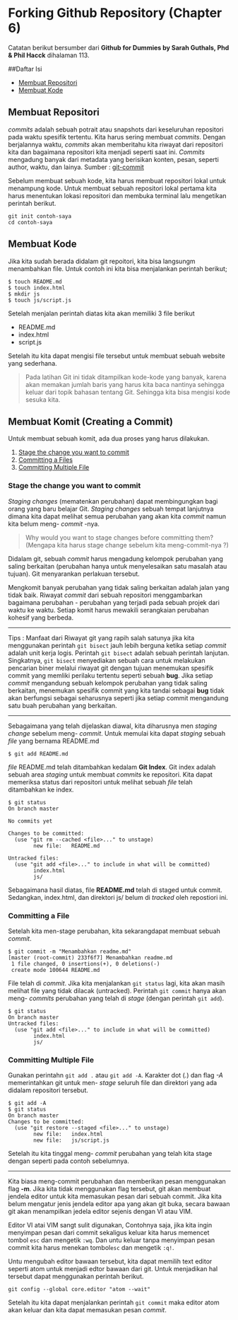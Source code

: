 # Forking Github Repository (Chapter 6)
Catatan berikut bersumber dari **Github for Dummies by Sarah Guthals, Phd & Phil Hacck** dihalaman 113.

##Daftar Isi
* [Membuat Repositori](#Membuat-Repositori)
* [Membuat Kode](#Membuat-Kode)

## Membuat Repositori
*commits* adalah sebuah potrait atau snapshots dari keseluruhan repositori pada waktu spesifik tertentu. Kita harus sering membuat *commits*. Dengan berjalannya waktu, *commits* akan memberitahu kita riwayat dari repositori kita dan bagaimana repositori kita menjadi seperti saat ini. *Commits* mengadung banyak dari metadata yang berisikan konten, pesan, seperti author, waktu, dan lainya.
Sumber : [git-commit](https://github.com/git-guides/git-commit#git-commit)

Sebelum membuat sebuah kode, kita harus membuat repositori lokal untuk menampung kode. Untuk membuat sebuah repositori lokal pertama kita harus menentukan lokasi repositori dan membuka terminal lalu mengetikan perintah berikut.

```
git init contoh-saya
cd contoh-saya
```

## Membuat Kode
Jika kita sudah berada didalam git repoitori, kita bisa langsungm menambahkan file. Untuk contoh ini kita bisa menjalankan perintah berikut;

```
$ touch README.md
$ touch index.html
$ mkdir js
$ touch js/script.js
```

Setelah menjalan perintah diatas kita akan memiliki 3 file berikut
* README.md
* index.html
* script.js

Setelah itu kita dapat mengisi file tersebut untuk membuat sebuah website yang sederhana.

> Pada latihan Git ini tidak ditampilkan kode-kode yang banyak, karena akan memakan jumlah baris yang harus kita baca nantinya sehingga keluar dari topik bahasan tentang Git. Sehingga kita bisa mengisi kode sesuka kita.

## Membuat Komit (Creating a Commit)
Untuk membuat sebuah komit, ada dua proses yang harus dilakukan.

1. [Stage the change you want to commit](#Stage-the-change-you-want-to-commit)
2. [Committing a Files](#Committing-a-File)
3. [Committing Multiple File](#Committing-Multiple-File)

### Stage the change you want to commit
*Staging changes* (mematenkan perubahan) dapat membingungkan bagi orang yang baru belajar Git. *Staging changes* sebuah tempat lanjutnya dimana kita dapat melihat semua perubahan yang akan kita *commit* namun kita belum meng- *commit* -nya.

> Why would you want to stage changes before committing them? (Mengapa kita harus stage change sebelum kita meng-commit-nya ?)

Didalam git, sebuah *commit* harus mengadung kelompok perubahan yang saling berkaitan (perubahan hanya untuk menyelesaikan satu masalah atau tujuan). Git menyarankan perlakuan tersebut.

Mengkomit banyak perubahan yang tidak saling berkaitan adalah jalan yang tidak baik. Riwayat *commit* dari sebuah repositori menggambarkan  bagaimana perubahan - perubahan yang terjadi pada sebuah projek dari waktu ke waktu. Setiap komit harus mewakili serangkaian perubahan kohesif yang berbeda.

---

Tips : Manfaat dari Riwayat git yang rapih salah satunya jika kita menggunakan perintah `git bisect` jauh lebih berguna ketika setiap *commit* adalah unit kerja logis. Perintah `git bisect` adalah sebuah perintah lanjutan. Singkatnya, `git bisect` menyediakan sebuah cara untuk melakukan pencarian biner melalui riwayat git dengan tujuan menemukan spesifik commit yang memliki perilaku tertentu seperti sebuah **bug**. Jika setiap *commit* mengandung sebuah kelompok perubahan yang tidak saling berkaitan, menemukan spesifik commit yang kita tandai sebagai **bug** tidak akan berfungsi sebagai seharusnya seperti jika setiap commit mengandung satu buah perubahan yang berkaitan.

---

Sebagaimana yang telah dijelaskan diawal, kita diharusnya men *staging change* sebelum meng- *commit*. Untuk memulai kita dapat *staging* sebuah *file* yang bernama README.md

```
$ git add README.md
```

*file* README.md telah ditambahkan kedalam **Git Index**. Git index adalah sebuah area *staging* untuk membuat *commits* ke repositori. Kita dapat memeriksa status dari repositori untuk melihat sebuah *file* telah ditambahkan ke index.

```
$ git status
On branch master

No commits yet

Changes to be committed:
  (use "git rm --cached <file>..." to unstage)
        new file:   README.md

Untracked files:
  (use "git add <file>..." to include in what will be committed)
        index.html
        js/
```

Sebagaimana hasil diatas, file **README.md** telah di staged untuk commit. Sedangkan, index.html, dan direktori js/ belum di *tracked* oleh repostiori ini.

### Committing a File
Setelah kita men-stage perubahan, kita sekarangdapat membuat sebuah *commit*.

```
$ git commit -m "Menambahkan readme.md"
[master (root-commit) 233f6f7] Menambahkan readme.md
 1 file changed, 0 insertions(+), 0 deletions(-)
 create mode 100644 README.md
```

File telah di *commit*. Jika kita menjalankan `git status` lagi, kita akan masih melihat file yang tidak dilacak (untracked). Perintah `git commit` hanya akan meng- *commits* perubahan yang telah di *stage* (dengan perintah `git add`).

```
$ git status
On branch master
Untracked files:
  (use "git add <file>..." to include in what will be committed)
        index.html
        js/
```

### Committing Multiple File
Gunakan perintahn `git add .` atau `git add -A`. Karakter dot (*.*) dan flag *-A* memerintahkan git untuk men- *stage* seluruh file dan direktori yang ada didalam repositori tersebut.

```
$ git add -A
$ git status
On branch master
Changes to be committed:
  (use "git restore --staged <file>..." to unstage)
        new file:   index.html
        new file:   js/script.js
```

Setelah itu kita tinggal meng- *commit* perubahan yang telah kita stage dengan seperti pada contoh sebelumnya.

---
Kita biasa meng-commit perubahan dan memberikan pesan menggunakan flag **-m**. Jika kita tidak menggunakan flag tersebut, git akan membuat jendela editor untuk kita memasukan pesan dari sebuah commit. Jika kita belum mengatur jenis jendela editor apa yang akan git buka, secara bawaan git akan menampilkan jedela editor sejenis dengan VI atau VIM.

Editor VI atai VIM sangt sulit digunakan, Contohnya saja, jika kita ingin menyimpan pesan dari commit sekaligus keluar kita harus memencet tombol `esc` dan mengetik `:wq`. Dan untu keluar tanpa menyimpan pesan commit kita harus menekan tombol`esc` dan mengetik `:q!`.

Untu mengubah editor bawaan tersebut, kita dapat memilih text editor seperti atom untuk menjadi edtor bawaan dari git. Untuk menjadikan hal tersebut dapat menggunakan perintah berikut.

```
git config --global core.editor "atom --wait"
```
Setelah itu kita dapat menjalankan perintah `git commit` maka editor atom akan keluar dan kita dapat memasukan pesan *commit*.

